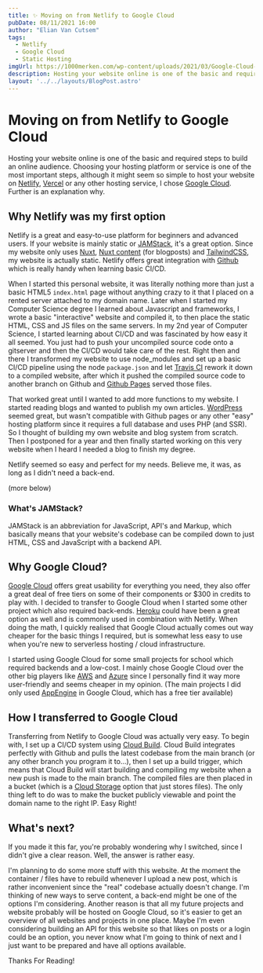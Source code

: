 ```yaml
---
title: ✨ Moving on from Netlify to Google Cloud
pubDate: 08/11/2021 16:00
author: "Elian Van Cutsem"
tags:
  - Netlify
  - Google Cloud
  - Static Hosting
imgUrl: https://1000merken.com/wp-content/uploads/2021/03/Google-Cloud-Logo-700x394.png
description: Hosting your website online is one of the basic and required steps to build an online audience. Choosing the right platform to host it, can be a difficult process. In this blogpost I clearify my choice.
layout: '../../layouts/BlogPost.astro'
---
```


# Moving on from Netlify to Google Cloud

Hosting your website online is one of the basic and required steps to build an online audience. Choosing your hosting platform or service is one of the most important steps, although it might seem so simple to host your website on [Netlify](<https://www.netlify.com>), [Vercel](<https://vercel.com>) or any other hosting service, I chose [Google Cloud](<https://cloud.google.com>). Further is an explanation why.

## Why Netlify was my first option

Netlify is a great and easy-to-use platform for beginners and advanced users. If your website is mainly static or [JAMStack](<https://jamstack.org>), it's a great option. Since my website only uses [Nuxt](<https://www.nuxtjs.org>), [Nuxt content](<https://content.nuxtjs.org/>) (for blogposts) and [TailwindCSS](<https://tailwindcss.com>), my website is actually static. Netlify offers great integration with [Github](<https://www.github.com>) which is really handy when learning basic CI/CD.

When I started this personal website, it was literally nothing more than just a basic HTML5 `index.html` page without anything crazy to it that I placed on a rented server attached to my domain name. Later when I started my Computer Science degree I learned about Javascript and frameworks, I wrote a basic "interactive" website and compiled it, to then place the static HTML, CSS and JS files on the same servers. In my 2nd year of Computer Science, I started learning about CI/CD and was fascinated by how easy it all seemed. You just had to push your uncompiled source code onto a gitserver and then the CI/CD would take care of the rest. Right then and there I transformed my website to use node_modules and set up a basic CI/CD pipeline using the node `package.json` and let [Travis CI](<https://www.travis-ci.com/>) rework it down to a compiled website, after which it pushed the compiled source code to another branch on Github and [Github Pages](<https://www.github.com/pages>) served those files.

That worked great until I wanted to add more functions to my website. I started reading blogs and wanted to publish my own articles. [WordPress](<https://www.wordpress.org>) seemed great, but wasn't compatible with Github pages or any other "easy" hosting platform since it requires a full database and uses PHP (and SSR). So I thought of building my own website and blog system from scratch. Then I postponed for a year and then finally started working on this very website when I heard I needed a blog to finish my degree.

Netlify seemed so easy and perfect for my needs. Believe me, it was, as long as I didn't need a back-end.

(more below)

### What's JAMStack?

JAMStack is an abbreviation for JavaScript, API's and Markup, which basically means that your website's codebase can be compiled down to just HTML, CSS and JavaScript with a backend API.

## Why Google Cloud?

[Google Cloud](<https://cloud.google.com>) offers great usability for everything you need, they also offer a great deal of free tiers on some of their components or $300 in credits to play with. I decided to transfer to Google Cloud when I started some other project which also required back-ends. [Heroku](<https://www.heroku.com>) could have been a great option as well and is commonly used in combination with Netlify. When doing the math, I quickly realised that Google Cloud actually comes out way cheaper for the basic things I required, but is somewhat less easy to use when you're new to serverless hosting / cloud infrastructure.

I started using Google Cloud for some small projects for school which required backends and a low-cost. I mainly chose Google Cloud over the other big players like [AWS](<https://www.aws.com>) and [Azure](<https://www.azure.com>) since I personally find it way more user-friendly and seems cheaper in my opinion. (The main projects I did only used [AppEngine](<https://cloud.google.com/appengine>) in Google Cloud, which has a free tier available)

## How I transferred to Google Cloud

Transferring from Netlify to Google Cloud was actually very easy. To begin with, I set up a CI/CD system using [Cloud Build](<https://cloud.google.com/cloud-build>). Cloud Build integrates perfectly with Github and pulls the latest codebase from the main branch (or any other branch you program it to...), then I set up a build trigger, which means that Cloud Build will start building and compiling my website when a new push is made to the main branch. The compiled files are then placed in a bucket (which is a [Cloud Storage](<https://cloud.google.com/storage>) option that just stores files). The only thing left to do was to make the bucket publicly viewable and point the domain name to the right IP. Easy Right!

## What's next?

If you made it this far, you're probably wondering why I switched, since I didn't give a clear reason. Well, the answer is rather easy.

I'm planning to do some more stuff with this website. At the moment the container / files have to rebuild whenever I upload a new post, which is rather inconvenient since the "real" codebase actually doesn't change. I'm thinking of new ways to serve content, a back-end might be one of the options I'm considering. Another reason is that all my future projects and website probably will be hosted on Google Cloud, so it's easier to get an overview of all websites and projects in one place. Maybe I'm even considering building an API for this website so that likes on posts or a login could be an option, you never know what I'm going to think of next and I just want to be prepared and have all options available.

Thanks For Reading!
